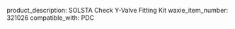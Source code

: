 product_description: SOLSTA Check Y-Valve Fitting Kit
waxie_item_number: 321026
compatible_with: PDC
